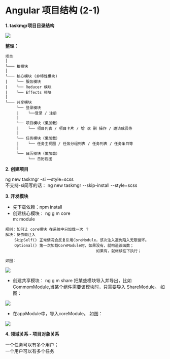 # Angular 项目结构 (2-1)

<b> 1. taskmgr项目目录结构 </b>

![](https://user-gold-cdn.xitu.io/2020/3/16/170e391bdcfbb4c4?w=672&h=572&f=png&s=375667)

<b> 整理：</b>

```
项目       
│
└─── 根模块 
│   
└─── 核心模块 (非特性模块)
|    └── 服务模块
|    └── Reducer 模块
|    └── Effects 模块
|
└─── 共享模块
     └── 登录模块
     |    └──登录 / 注册
     |
     └── 项目模块（懒加载）
     |    └── 项目列表 / 项目卡片 / 增 改 删 操作 / 邀请成员等
     |   
     └── 任务模块（懒加载）
     |    └── 任务主视图 / 任务分组列表 / 任务列表 / 任务条目等
     |
     └── 日历模块（懒加载）
          └── 日历视图
```

<b> 2. 创建项目 </b>

ng new taskmgr -si --style=scss <br>
不支持-si简写的话：
ng new taskmgr --skip-install --style=scss 


<b> 3. 开发模块</b>
- 先下载依赖：npm install 
- 创建核心模块： ng g m core <br>
  m: module
```
规则：如何让 core模块 在系统中只加载一次 ？
解决：反依赖注入 
    SkipSelf() 正常情况会反复引用CoreModule，该次注入避免陷入无限循环。 
    Optional() 第一次加载CoreModule时，如果没有，就构造该函数；
                                        如果有，就继续往下执行；

如图：
```
![](https://user-gold-cdn.xitu.io/2020/3/16/170e3927c5781b1d?w=790&h=223&f=png&s=115211)

- 创建共享模块： ng g m share  把某些模块导入并导出，比如CommomModule,当某个组件需要该模块时，只需要导入 ShareModule。 如图：
    
![](https://user-gold-cdn.xitu.io/2020/3/16/170e39df86ee1330?w=732&h=206&f=png&s=102792)  

- 在appModule中，导入coreModule。 如图：

![](https://user-gold-cdn.xitu.io/2020/3/16/170e39d045b9effc?w=739&h=234&f=png&s=117876)

<b> 4. 领域关系 - 项目对象关系 </b>

一个任务可以有多个用户； <br >
一个用户可以有多个任务









